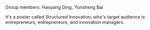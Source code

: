 Group members:  Haoyang Ding,  Yunsheng Bai

It's a poster called Structured Innovation, who's target audience is entrepreneurs, entrepreneurs, and innovation managers.
